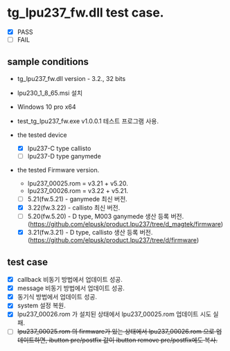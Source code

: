 # tg_lpu237_fw.dll  test case.
* [x] PASS
* [ ] FAIL

## sample conditions
* tg_lpu237_fw.dll version - 3.2., 32 bits
* lpu230_1_8_65.msi 설치
* Windows 10 pro x64 
* test_tg_lpu237_fw.exe v1.0.0.1 테스트 프로그램 사용.

* the tested device
  * [x] lpu237-C type callisto
  * [ ] lpu237-D type ganymede

* the tested Firmware version.
  * lpu237_00025.rom = v3.21 +  v5.20.
  * lpu237_00026.rom = v3.22 +  v5.21.
  * [ ] 5.21(fw.5.21) - ganymede 최신 버전.
  * [x] 3.22(fw.3.22) - callisto 최신 버전.
  * [ ] 5.20(fw.5.20) - D type, M003 ganymede 생산 등록 버전.(https://github.com/elpusk/product.lpu237/tree/d_magtek/firmware)
  * [x] 3.21(fw.3.21) - D type, callisto 생산 등록 버전.(https://github.com/elpusk/product.lpu237/tree/d/firmware)

## test case
+ [x] callback 비동기 방법에서 업데이트 성공.
+ [x] message 비동기 방법에서 업데이트 성공.
+ [x] 동기식 방법에서 업데이트 성공.
+ [x] system 설정 복원.
+ [x] lpu237_00026.rom 가 설치된 상태에서 lpu237_00025.rom 업데이트 시도 실패.
+ [ ] ~~lpu237_00025.rom 의 firmware가 있는 상태에서 lpu237_00026.rom 으로 업데이트하면, ibutton pre/postfix 값이 ibutton remove pre/postfix에도 복사.~~
